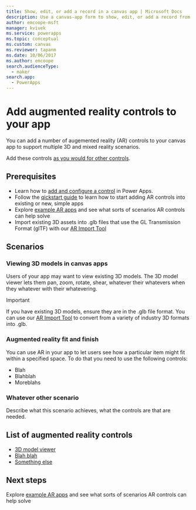 ```yaml
---
title: Show, edit, or add a record in a canvas app | Microsoft Docs
description: Use a canvas-app form to show, edit, or add a record from a table in your data source.
author: emcoope-msft
manager: kvivek
ms.service: powerapps
ms.topic: conceptual
ms.custom: canvas
ms.reviewer: tapanm
ms.date: 10/06/2017
ms.author: emcoope
search.audienceType: 
  - maker
search.app: 
  - PowerApps
---
```

# Add augmented reality controls to your app

You can add a number of augemented reality (AR) controls to your canvas app to support multiple 3D and mixed reality scenarios.

Add these controls [as you would for other controls](add-configure-controls.md).

## Prerequisites

- Learn how to [add and configure a control](add-configure-controls.md) in Power Apps.
- Follow the [qickstart guide](augmented-reality-quickstart.md) to learn how to start adding AR controls into existing or new, simple apps
- Explore [example AR apps](augmented-reality-example-apps.md) and see what sorts of scenarios AR controls can help solve
- Import existing 3D assets into .glb files that use the GL Transmission Format (glTF) with our [AR Import Tool](/dynamics365/mixed-reality/import-tool/)


## Scenarios

### Viewing 3D models in canvas apps

Users of your app may want to view existing 3D models. The 3D model viewer lets them pan, zoom, rotate, shear, whatever their whatevers when they whatever with their whatevering.

>[!IMPORTANT]
>If you have existing 3D models, ensure they are in the .glb file format. You can use our [AR Import Tool](/dynamics365/mixed-reality/import-tool/) to convert from a variety of industry 3D formats into .glb.

### Augmented reality fit and finish

You can use AR in your app to let users see how a particular item might fit within a specified space. To do that you need to use the following controls:

- Blah
- Blahblah
- Moreblahs

### Whatever other scenario

Describe what this scenario achieves, what the controls are that are needed.



## List of augmented reality controls
- [3D model viewer](#)
- [Blah blah](#)
- [Something else](#)

## Next steps
Explore [example AR apps](augmented-reality-example-apps.md) and see what sorts of scenarios AR controls can help solve
